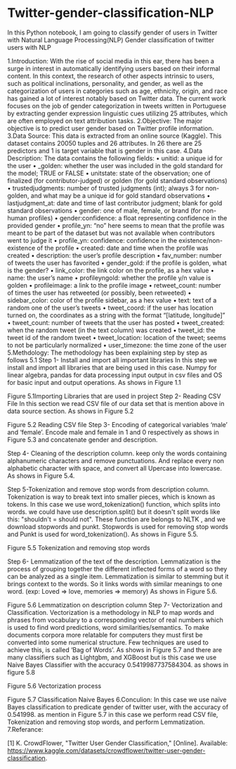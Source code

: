 # Twitter-gender-classification-NLP
In this Python notebook, I am going to classify gender of users in Twitter with Natural Language Processing(NLP)
Gender classification of twitter users with NLP

1.Introduction: 
With the rise of social media in this ear, there has been a surge in interest in automatically identifying users based on their informal content. In this context, the research of other aspects intrinsic to users, such as political inclinations, personality, and gender, as well as the categorization of users in categories such as age, ethnicity, origin, and race has gained a lot of interest notably based on Twitter data. The current work focuses on the job of gender categorization in tweets written in Portuguese by extracting gender expression linguistic cues utilizing 25 attributes, which are often employed on text attribution tasks.
2.Objective:
The major objective is to predict user gender based on Twitter profile information. 
3.Data Source:
This data is extracted from an online source (Kaggle). This dataset contains 20050 tuples and 26 attributes. In 26 there are 25 predictors and 1 is target variable that is gender in this case. 
4.Data Description:
The data contains the following fields:
•	unitid: a unique id for the user
•	_golden: whether the user was included in the gold standard for the model; TRUE or FALSE
•	unitstate: state of the observation; one of finalized (for contributor-judged) or golden (for gold standard observations)
•	trustedjudgments: number of trusted judgments (int); always 3 for non-golden, and what may be a unique id for gold standard observations
•	lastjudgment_at: date and time of last contributor judgment; blank for gold standard observations
•	gender: one of male, female, or brand (for non-human profiles)
•	gender:confidence: a float representing confidence in the provided gender
•	profile_yn: “no” here seems to mean that the profile was meant to be part of the dataset but was not available when contributors went to judge it
•	profile_yn: confidence: confidence in the existence/non-existence of the profile
•	created: date and time when the profile was created
•	description: the user’s profile description
•	fav_number: number of tweets the user has favorited
•	gender_gold: if the profile is golden, what is the gender?
•	link_color: the link color on the profile, as a hex value
•	name: the user’s name
•	profileyngold: whether the profile y/n value is golden
•	profileimage: a link to the profile image
•	retweet_count: number of times the user has retweeted (or possibly, been retweeted)
•	sidebar_color: color of the profile sidebar, as a hex value
•	text: text of a random one of the user’s tweets
•	tweet_coord: if the user has location turned on, the coordinates as a string with the format “[latitude, longitude]”
•	tweet_count: number of tweets that the user has posted
•	tweet_created: when the random tweet (in the text column) was created
•	tweet_id: the tweet id of the random tweet
•	tweet_location: location of the tweet; seems to not be particularly normalized
•	user_timezone: the time zone of the user
5.Methdology:
The methodology has been explaining step by step as follows
5.1 Step 1- Install and import all important libraries
In this step we install and import all libraries that are being used in this case. Numpy for linear algebra, pandas for data processing input output in csv files and OS for basic input and output operations. As shows in Figure 1.1
 
Figure 5.1Importing Libraries that are used in project
Step 2- Reading CSV File
In this section we read CSV file of our data set that is mention above in data source section. As shows in Figure 5.2
 
Figure 5.2 Reading CSV file
Step 3- Encoding of categorical variables ‘male’ and ‘female’.
Encode male and female in 1 and 0 respectively as shows in Figure 5.3 and concatenate gender and description. 
  
Step 4- Cleaning of the description column.
keep only the words containing alphanumeric characters and remove punctuations. And replace every non alphabetic character with space, and convert all Upercase into lowercase. As shows in Figure 5.4. 
 
Step 5-Tokenization and remove stop words from description column.
Tokenization is way to break text into smaller pieces, which is known as tokens. In this case we use word_tokenization() function, which splits into words. we could have use description.split() but it doesn't split words like this: "shouldn't = should not". These function are belongs to NLTK , and we download stopwords and punkt. Stopwords is used for removing stop words and Punkt is used for word_tokenization(). As shows in Figure 5.5.
 
Figure 5.5 Tokenization and removing stop words
 
Step 6- Lemmatization of the text of the description.
Lemmatization is the process of grouping together the different inflected forms of a word so they can be analyzed as a single item. Lemmatization is similar to stemming but it brings context to the words. So it links words with similar meanings to one word. (exp: Loved => love, memories => memory) As shows in Figure 5.6.
 
Figure 5.6 Lemmatization on description column
Step 7- Vectorization and Classification.
Vectorization is a methodology in NLP to map words and phrases from vocabulary to a corresponding vector of real numbers which is used to find word predictions, word similarities/semantics. To make documents corpora more relatable for computers they must first be converted into some numerical structure. Few techniques are used to achieve this, is called ‘Bag of Words’. As shows in Figure 5.7 and there are many classifiers such as Lightgbm, and XGBoost but is this case we use Naive Bayes Classifier with the accuracy 0.5419987737584304. as shows in figure 5.8 
 
Figure 5.6 Vectorization process
 
Figure 5.7 Classification Naive Bayes
6.Conculion:
In this case we use naïve Bayes classification to predicate gender of twitter user, with the accuracy of 0.541998. as mention in Figure 5.7 in this case we perform read CSV file, Tokenization and removing stop words, and perform Lemmatization. 
7.Referance:


[1] 	K. CrowdFlower, "Twitter User Gender Classification," [Online]. Available: https://www.kaggle.com/datasets/crowdflower/twitter-user-gender-classification.




